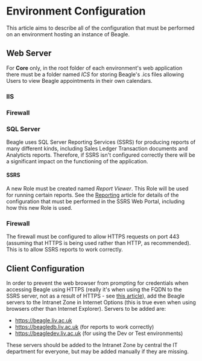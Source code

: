 # Environment Configuration
This article aims to describe all of the configuration that must be performed on an environment hosting an instance of Beagle.

## Web Server
For **Core** only, in the root folder of each environment's web application there must be a folder named *ICS* for storing Beagle's .ics files allowing Users to view Beagle appointments in their own calendars.

### IIS

### Firewall

### SQL Server
Beagle uses SQL Server Reporting Services (SSRS) for producing reports of many different kinds, including Sales Ledger Transaction documents and Analyticts reports. Therefore, if SSRS isn't configured correctly there will be a significant impact on the functioning of the application.

#### SSRS
A new Role must be created named *Report Viewer*. This Role will be used for running certain reports. See the [Reporting](Reporting.md) article for details of the configuration that must be performed in the SSRS Web Portal, including how this new Role is used.

### Firewall
The firewall must be configured to allow HTTPS requests on port 443 (assuming that HTTPS is being used rather than HTTP, as recommended). This is to allow SSRS reports to work correctly.

## Client Configuration
In order to prevent the web browser from prompting for credentials when accessing Beagle using HTTPS (really it's when using the FQDN to the SSRS server, not as a result of HTTPS - see [this article](https://blogs.msdn.microsoft.com/psssql/2011/04/18/why-am-i-getting-prompted-for-credentials/)), add the Beagle servers to the Intranet Zone in Internet Options (this is true even when using browsers other than Internet Explorer). Servers to be added are:

 - https://beagle.liv.ac.uk
 - https://beagledb.liv.ac.uk (for reports to work correctly)
 - https://beagledev.liv.ac.uk (for using the Dev or Test environments)

 These servers should be added to the Intranet Zone by central the IT department for everyone, but may be added manually if they are missing.